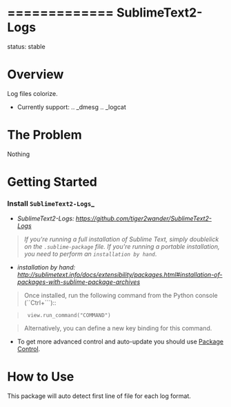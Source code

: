 =============
SublimeText2-Logs
=============

status: stable

Overview
========

Log files colorize.

- Currently support:
.. _dmesg
.. _logcat

The Problem
===========
Nothing

Getting Started
===============

### Install `SublimeText2-Logs`_

- _SublimeText2-Logs: https://github.com/tiger2wander/SublimeText2-Logs_

>_If you're running a full installation of Sublime Text, simply doublelick on the
``.sublime-package`` file. If you're running a portable installation, you need
to perform an `installation by hand`_.

- _installation by hand: http://sublimetext.info/docs/extensibility/packages.html#installation-of-packages-with-sublime-package-archives_

>Once installed, run the following command from the Python console (``Ctrl+```)::

>      view.run_command("COMMAND")

>Alternatively, you can define a new key binding for this command.


- To get more advanced control and auto-update you should use [Package Control](http://wbond.net/sublime_packages/package_control).

How to Use
==========
This package will auto detect first line of file for each log format.